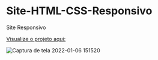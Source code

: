# Site-HTML-CSS-Responsivo
 Site Responsivo
 
 [Visualize o projeto aqui:](https://gabrielmg97.github.io/Site-HTML-CSS-Responsivo/)

![Captura de tela 2022-01-06 151520](https://user-images.githubusercontent.com/95991330/148430966-06d67cd0-6279-49bf-b3b2-4f8a2be7e39e.png)
